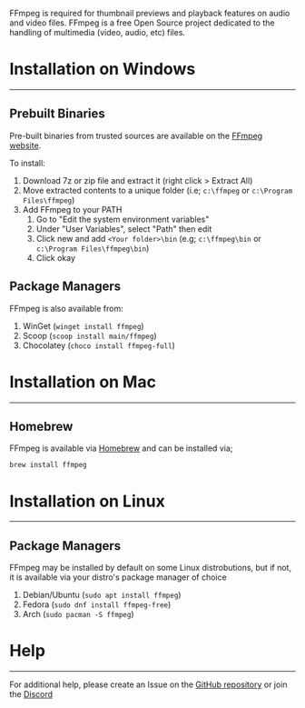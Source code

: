 FFmpeg is required for thumbnail previews and playback features on audio and video files. FFmpeg is a free Open Source project dedicated to the handling of multimedia (video, audio, etc) files.

# Installation on Windows
---
## Prebuilt Binaries
Pre-built binaries from trusted sources are available on the [FFmpeg website](https://www.ffmpeg.org/download.html#build-windows).

To install:
1. Download 7z or zip file and extract it (right click > Extract All)
2. Move extracted contents to a unique folder (i.e; `c:\ffmpeg` or `c:\Program Files\ffmpeg`)
3. Add FFmpeg to your PATH 
    1. Go to "Edit the system environment variables"
    2. Under "User Variables", select "Path" then edit
    3. Click new and add `<Your folder>\bin` (e.g; `c:\ffmpeg\bin` or `c:\Program Files\ffmpeg\bin`)
    4. Click okay

## Package Managers
FFmpeg is also available from:

1. WinGet (`winget install ffmpeg`)
2. Scoop (`scoop install main/ffmpeg`)
3. Chocolatey (`choco install ffmpeg-full`)

# Installation on Mac
---
## Homebrew
FFmpeg is available via [Homebrew](https://brew.sh/) and can be installed via;

`brew install ffmpeg`

# Installation on Linux
---
## Package Managers
FFmpeg may be installed by default on some Linux distrobutions, but if not, it is available via your distro's package manager of choice

1. Debian/Ubuntu (`sudo apt install ffmpeg`)
2. Fedora (`sudo dnf install ffmpeg-free`)
3. Arch (`sudo pacman -S ffmpeg`)

# Help
---
For additional help, please create an Issue on the [GitHub repository](https://github.com/TagStudioDev/TagStudio) or join the [Discord]()

